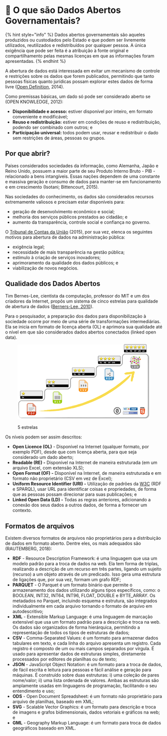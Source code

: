 # 🎲 O que são Dados Abertos Governamentais?

{% hint style="info" %}
Dados abertos governamentais são aqueles produzidos ou custodiados pelo Estado e que podem ser livremente utilizados, reutilizados e redistribuídos por qualquer pessoa. A única exigência que pode ser feita é a atribuição à fonte original e compartilhamento pelas mesmas licenças em que as informações foram apresentadas.
{% endhint %}

A abertura de dados está interessada em evitar um mecanismo de controle e restrições sobre os dados que forem publicados, permitindo que tanto pessoas físicas quanto jurídicas possam explorar estes dados de forma livre ([Open Definition](https://opendefinition.org/), 2014).

Como premissas básicas, um dado só pode ser considerado aberto se (OPEN KNOWLEDGE, 2012):

* **Disponibilidade e acesso:** estiver disponível por inteiro, em formato conveniente e modificável;
* **Reuso e redistribuição:** estiver em condições de reuso e redistribuição, podendo ser combinado com outros; e
* **Participação universal:** todos podem usar, reusar e redistribuir o dado sem restrições de áreas, pessoas ou grupos.

## Por que abrir?

Países considerados sociedades da informação, como Alemanha, Japão e Reino Unido, possuem a maior parte de seu Produto Interno Bruto - PIB - relacionado a bens intangíveis. Essas nações dependem de uma constante e massiva geração e consumo de dados para manter-se em funcionamento e em crescimento (Isotani; Bittencourt, 2015).&#x20;

Nas sociedades do conhecimento, os dados são considerados recursos extremamente valiosos e precisam estar disponíveis para:

* geração de desenvolvimento econômico e social;
* melhoria dos serviços públicos prestados ao cidadão; e
* aumento da transparência, controle social e confiança no governo.

O [Tribunal de Contas da União](https://portal.tcu.gov.br/5-motivos-para-a-abertura-de-dados-na-administracao-publica.htm) (2015), por sua vez, elenca os seguintes motivos para abertura de dados na administração pública:

* exigência legal;
* necessidade de mais transparência na gestão pública;
* estímulo à criação de serviços inovadores;
* aprimoramento da qualidade dos dados públicos; e
* viabilização de novos negócios.

## Qualidade dos Dados Abertos

Tim Bernes-Lee, cientista da computação, professor do MIT e um dos criadores da Internet, propôs um sistema de cinco estrelas para qualidade de abertura de dados ([Berners-Lee, 2010](https://pt.wikipedia.org/wiki/Tim\_Berners-Lee)).

Para o pesquisador, a preparação dos dados para disponibilização à sociedade ocorre por meio de uma série de transformações intermediárias. Ela se inicia em formato de licença aberta (OL) e aprimora sua qualidade até o nível em que são considerados dados abertos conectados (linked open data).

<figure><img src="../.gitbook/assets/5-star-steps.png" alt=""><figcaption><p>5 estrelas </p></figcaption></figure>

Os níveis podem ser assim descritos:

* **Open Licence (OL)** - Disponível na Internet (qualquer formato, por exemplo PDF), desde que com licença aberta, para que seja considerado um dado aberto;
* **Readable (RE) -** Disponível na Internet de maneira estruturada (em um arquivo Excel, com extensão XLS);
* **Open Format (OF) -** Disponível na Internet, de maneira estruturada e em formato não proprietário (CSV em vez de Excel);
* **Uniform Resource Identifier (URI) -** Utilização de padrões da [W3C](https://www.w3c.br/) (RDF e SPARQL), usar URL para identificar coisas e propriedades, de forma que as pessoas possam direcionar para suas publicações; e
* &#x20;**Linked Open Data (LD) -** Todas as regras anteriores, adicionando a conexão dos seus dados a outros dados, de forma a fornecer um contexto.

## Formatos de arquivos

Existem diversos formatos de arquivos não proprietários para a distribuição de dados em formato aberto. Dentre eles, os mais adequados são (RAUTEMBERG, 2018):

* **RDF** - Resource Description Framework: é uma linguagem que usa um modelo padrão para a troca de dados na web. Ela tem forma de triplas, realizando a descrição de um recurso em três partes, ligando um sujeito (recurso) a um objeto através de um predicado. Isso gera uma estrutura de ligações que, por sua vez, formam um grafo RDF;
* **PARQUET** - O Parquet é um formato binário que permite o armazenamento dos dados utilizando alguns tipos específicos, como: o BOOLEAN, INT32, INT64, INT96, FLOAT, DOUBLE e BYTE\_ARRAY. Os metadados no Parquet, incluindo esquema e estrutura, são integrados individualmente em cada arquivo tornando o formato de arquivo em autodescritivo;
* **XML** - Extensible Markup Language: é uma linguagem de marcação extensível que usa um formato padrão para a descrição e troca na web. Os dados são organizados de forma hierárquica, permitindo a representação de todos os tipos de estruturas de dados;
* **CSV** - Comma-Separated Values: é um formato para armazenar dados tabulares em texto, e cada linha do arquivo apresenta um registro. Cada registro é composto de um ou mais campos separados por vírgula. É usado para apresentar dados de estruturas simples, diretamente processados por editores de planilhas ou de texto;
* **JSON** - JavaScript Object Notation: é um formato para a troca de dados, de fácil escrita e leitura para pessoas e fácil análise e geração para máquinas. É construído sobre duas estruturas: i) uma coleção de pares nome/valor; ii) uma lista ordenada de valores. Ambas as estruturas são amplamente usadas em linguagens de programação, facilitando o seu entendimento e uso;
* **ODS** - Open Document Spreadsheet: é um formato não proprietário para arquivo de planilhas, baseado em XML;
* **SVG** - Scalable Vector Graphics: é um formato para descrição e troca de imagens e grafos bidimensionais, dados vetoriais e gráficos na web; e
* **GML** - Geography Markup Language: é um formato para troca de dados geográficos baseado em XML.
